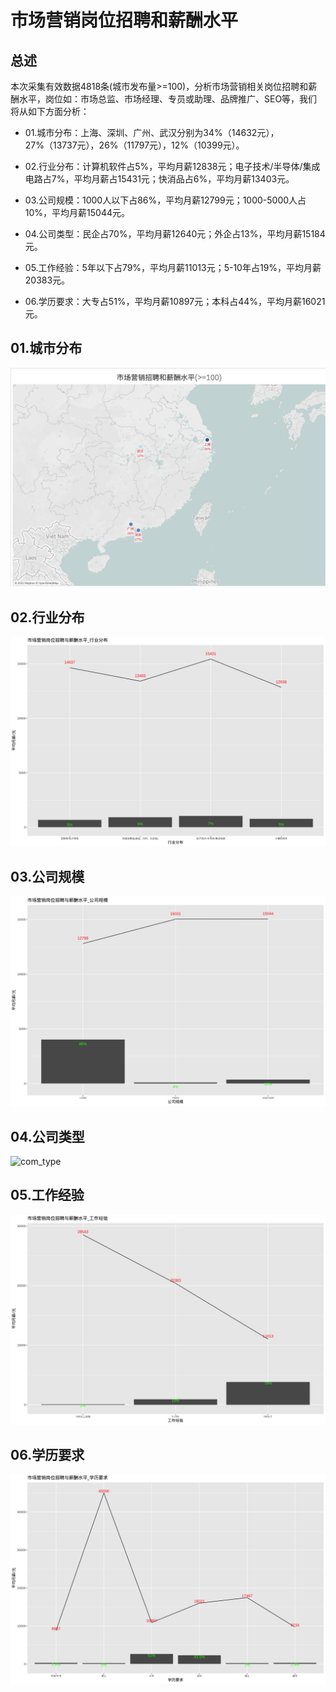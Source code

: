 # 市场营销岗位招聘和薪酬水平

## 总述

本次采集有效数据4818条(城市发布量\>=100)，分析市场营销相关岗位招聘和薪酬水平，岗位如：市场总监、市场经理、专员或助理、品牌推广、SEO等，我们将从如下方面分析：

-   01.城市分布：上海、深圳、广州、武汉分别为34%（14632元），27%（13737元），26%（11797元），12%（10399元）。

-   02.行业分布：计算机软件占5%，平均月薪12838元；电子技术/半导体/集成电路占7%，平均月薪占15431元；快消品占6%，平均月薪13403元。

-   03.公司规模：1000人以下占86%，平均月薪12799元；1000-5000人占10%，平均月薪15044元。

-   04.公司类型：民企占70%，平均月薪12640元；外企占13%，平均月薪15184元。

-   05.工作经验：5年以下占79%，平均月薪11013元；5-10年占19%，平均月薪20383元。

-   06.学历要求：大专占51%，平均月薪10897元；本科占44%，平均月薪16021元。

## 01.城市分布

![roadmap](Rplot01_roadmap.png)

## 02.行业分布

![industries](Rplot02_industries.png)

## 03.公司规模

![com_size](Rplot03_com_size.png)

## 04.公司类型

![com_type](PIC19/Rplot04_com_type.png)

## 05.工作经验

![experience](Rplot05_experience.png)

## 06.学历要求

![education](Rplot06_education.png)

